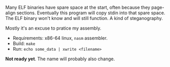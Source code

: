 Many ELF binaries have spare space at the start, often because they page-align sections. Eventually this program will copy stdin into that spare space. The ELF binary won't know and will still function. A kind of steganography.

Mostly it's an excuse to pratice my assembly.

- Requirements: x86-64 linux, `nasm` assembler.
- Build: `make`
- Run: `echo some_data | xwrite <filename>`

**Not ready yet**. The name will probably also change.

